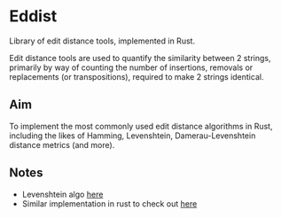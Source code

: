 # Eddist 

Library of edit distance tools, implemented in Rust.

Edit distance tools are used to quantify the similarity between 2 strings, primarily by way of counting the number of insertions, removals or replacements (or transpositions), required to make 2 strings identical.

## Aim

To implement the most commonly used edit distance algorithms in Rust, including the likes of Hamming, Levenshtein, Damerau-Levenshtein distance metrics (and more).


## Notes

- Levenshtein algo [here](https://people.cs.pitt.edu/~kirk/cs1501/Pruhs/Spring2006/assignments/editdistance/Levenshtein%20Distance.htm)
- Similar implementation in rust to check out [here](https://matklad.github.io/2017/03/12/min-of-three.html)

